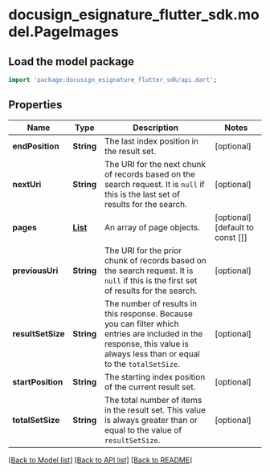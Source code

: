 # docusign_esignature_flutter_sdk.model.PageImages

## Load the model package
```dart
import 'package:docusign_esignature_flutter_sdk/api.dart';
```

## Properties
Name | Type | Description | Notes
------------ | ------------- | ------------- | -------------
**endPosition** | **String** | The last index position in the result set.  | [optional] 
**nextUri** | **String** | The URI for the next chunk of records based on the search request. It is `null` if this is the last set of results for the search.  | [optional] 
**pages** | [**List<Page>**](Page.md) | An array of page objects. | [optional] [default to const []]
**previousUri** | **String** | The URI for the prior chunk of records based on the search request. It is `null` if this is the first set of results for the search.  | [optional] 
**resultSetSize** | **String** | The number of results in this response. Because you can filter which entries are included in the response, this value is always less than or equal to the `totalSetSize`. | [optional] 
**startPosition** | **String** | The starting index position of the current result set. | [optional] 
**totalSetSize** | **String** | The total number of items in the result set. This value is always greater than or equal to the value of `resultSetSize`. | [optional] 

[[Back to Model list]](../README.md#documentation-for-models) [[Back to API list]](../README.md#documentation-for-api-endpoints) [[Back to README]](../README.md)


